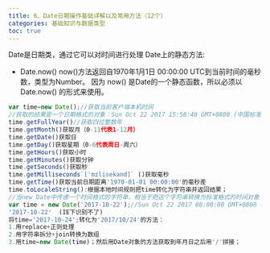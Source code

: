 ```yaml
---
title: 6、Date日期操作基础详解以及常用方法（12个）
categories: 基础知识与数据类型
toc: true
---
```



Date是日期类，通过它可以对时间进行处理
Date上的静态方法:
- Date.now()
now()方法返回自1970年1月1日 00:00:00 UTC到当前时间的毫秒数，类型为Number。
因为 now() 是Date的一个静态函数，所以必须以 Date.now() 的形式来使用。

```javascript
var time=new Date();//获取当前客户端本机时间
//获取的结果是一个日期格式的对象：Sun Oct 22 2017 15:58:40 GMT+0800 (中国标准时间)
time.getFullYear()//获取四位整数年
time.getMonth()获取月（0-11代表1-12月）
time.getDate()获取日
time.getDay()获取星期（0-6代表周日-周六）
time.getHours()获取小时
time.getMinutes()获取分钟
time.getSeconds()获取秒
time.getMilliseconds`['mɪlisekənd]` ()获取毫秒
time.getTime()获取当前日期距离'1970-01-01 00:00:00'的毫秒差
time.toLocaleString():根据本地时间规则把time转化为字符串并返回结果；
//当new Date中传递一个时间格式的字符串，相当于把这个字符串转换为标准格式的时间对象
var time = new Date('2017-10-22');//Sun Oct 22 2017 08:00:00 GMT+0800 (中国标准时间)
'2017-10-22'  (IE下识别不了)
将time='2017-10-24';转化为'2017/10/24'的方法：
1.用replace+正则处理
2.用字符串拆分+join转换为数组
3.用time=new Date(time)；然后用Date对象的方法获取到年月日之后用'/'拼接；
```
